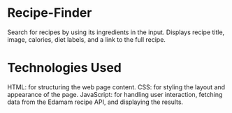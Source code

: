 # Recipe-Finder
Search for recipes by using its ingredients in the input.
Displays recipe title, image, calories, diet labels, and a link to the full recipe.

# Technologies Used
HTML: for structuring the web page content.
CSS: for styling the layout and appearance of the page.
JavaScript: for handling user interaction, fetching data from the Edamam recipe API, and displaying the results.

